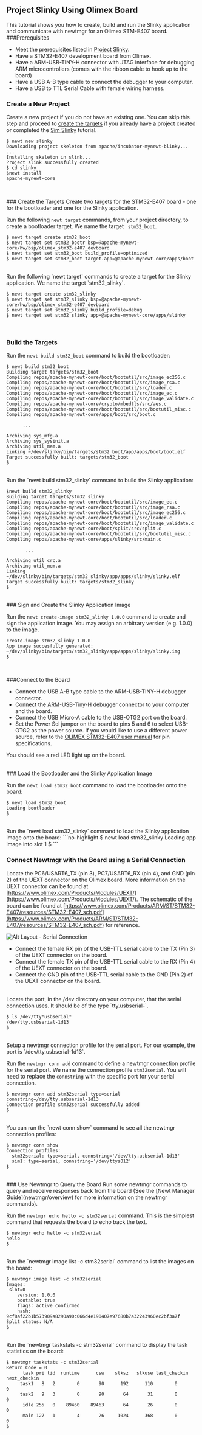 ## Project Slinky Using Olimex Board

This tutorial shows you how to create, build and run the Slinky application and communicate with newtmgr for an Olimex STM-E407 board.
<br>
###Prerequisites
* Meet the prerequisites listed in [Project Slinky](/os/tutorials/project-slinky.md).
* Have a STM32-E407 development board from Olimex. 
* Have a ARM-USB-TINY-H connector with JTAG interface for debugging ARM microcontrollers (comes with the ribbon cable to hook up to the board)
* Have a USB A-B type cable to connect the debugger to your computer. 
* Have a USB to TTL Serial Cable with female wiring harness.

### Create a New Project
Create a new project if you do not have an existing one.  You can skip this step and proceed to [create the targets](#create_targets) if you already have a project created or completed the [Sim Slinky](project-slinky.md) tutorial.

```no-highlight
$ newt new slinky
Downloading project skeleton from apache/incubator-mynewt-blinky...
...
Installing skeleton in slink...
Project slink successfully created
$ cd slinky
$newt install
apache-mynewt-core
```

<br>

###<a name="create_targets"></a> Create the Targets
Create two targets for the STM32-E407 board - one for the bootloader and one for the Slinky application.

Run the following `newt target` commands, from your project directory, to create a bootloader target. We name the target `
stm32_boot`.

```no-highlight
$ newt target create stm32_boot
$ newt target set stm32_bootr bsp=@apache-mynewt-core/hw/bsp/olimex_stm32-e407_devboard
$ newt target set stm32_boot build_profile=optimized
$ newt target set stm32_boot target.app=@apache-mynewt-core/apps/boot
```
<br>
Run the following `newt target` commands to create a target for the Slinky application. We name the target `stm32_slinky`.

```no-highlight
$ newt target create stm32_slinky
$ newt target set stm32_slinky bsp=@apache-mynewt-core/hw/bsp/olimex_stm32-e407_devboard
$ newt target set stm32_slinky build_profile=debug
$ newt target set stm32_slinky app=@apache-mynewt-core/apps/slinky
```
<br>

### Build the Targets
Run the `newt build stm32_boot` command to build the bootloader:

```no-highlight
$ newt build stm32_boot
Building target targets/stm32_boot
Compiling repos/apache-mynewt-core/boot/bootutil/src/image_ec256.c
Compiling repos/apache-mynewt-core/boot/bootutil/src/image_rsa.c
Compiling repos/apache-mynewt-core/boot/bootutil/src/loader.c
Compiling repos/apache-mynewt-core/boot/bootutil/src/image_ec.c
Compiling repos/apache-mynewt-core/boot/bootutil/src/image_validate.c
Compiling repos/apache-mynewt-core/crypto/mbedtls/src/aes.c
Compiling repos/apache-mynewt-core/boot/bootutil/src/bootutil_misc.c
Compiling repos/apache-mynewt-core/apps/boot/src/boot.c

      ...

Archiving sys_mfg.a
Archiving sys_sysinit.a
Archiving util_mem.a
Linking ~/dev/slinky/bin/targets/stm32_boot/app/apps/boot/boot.elf
Target successfully built: targets/stm32_boot
$
```
<br>
Run the `newt build stm32_slinky` command to build the Slinky application:

```no-highlight
$newt build stm32_slinky
Building target targets/stm32_slinky
Compiling repos/apache-mynewt-core/boot/bootutil/src/image_ec.c
Compiling repos/apache-mynewt-core/boot/bootutil/src/image_rsa.c
Compiling repos/apache-mynewt-core/boot/bootutil/src/image_ec256.c
Compiling repos/apache-mynewt-core/boot/bootutil/src/loader.c
Compiling repos/apache-mynewt-core/boot/bootutil/src/image_validate.c
Compiling repos/apache-mynewt-core/boot/split/src/split.c
Compiling repos/apache-mynewt-core/boot/bootutil/src/bootutil_misc.c
Compiling repos/apache-mynewt-core/apps/slinky/src/main.c

       ...

Archiving util_crc.a
Archiving util_mem.a
Linking ~/dev/slinky/bin/targets/stm32_slinky/app/apps/slinky/slinky.elf
Target successfully built: targets/stm32_slinky
$
```
<br>
### Sign and Create the Slinky Application Image

Run the `newt create-image stm32_slinky 1.0.0` command to create and sign the application image. You may assign an arbitrary version (e.g. 1.0.0) to the image.

```no-highlight
create-image stm32_slinky 1.0.0
App image succesfully generated: ~/dev/slinky/bin/targets/stm32_slinky/app/apps/slinky/slinky.img
$
```
<br>


###Connect to the Board

* Connect the USB A-B type cable to the ARM-USB-TINY-H debugger connector. 
* Connect the ARM-USB-Tiny-H debugger connector to your computer and the board.
* Connect the USB Micro-A cable to the USB-OTG2 port on the board.
* Set the Power Sel jumper on the board to pins 5 and 6 to select USB-OTG2 as the power source.  If you would like to use a different power source, refer to the [OLIMEX STM32-E407 user manual](https://www.olimex.com/Products/ARM/ST/STM32-E407/resources/STM32-E407.pdf) for pin specifications.

You should see a red LED light up on the board. 

<br>
### Load the Bootloader and the Slinky Application Image

Run the `newt load stm32_boot` command to load the bootloader onto the board:

```no-highlight
$ newt load stm32_boot
Loading bootloader
$
```
<br>
Run the `newt load stm32_slinky` command to load the Slinky application image onto the board:
```no-highlight
$ newt load stm32_slinky
Loading app image into slot 1
$
```
<br>

### Connect Newtmgr with the Board using a Serial Connection

Locate the PC6/USART6_TX (pin 3), PC7/USART6_RX (pin 4), and GND (pin 2) of the UEXT connector on the Olimex board. More information on the UEXT connector can be found at [https://www.olimex.com/Products/Modules/UEXT/](https://www.olimex.com/Products/Modules/UEXT/). The schematic of the board can be found at [https://www.olimex.com/Products/ARM/ST/STM32-E407/resources/STM32-E407_sch.pdf](https://www.olimex.com/Products/ARM/ST/STM32-E407/resources/STM32-E407_sch.pdf) for reference.


![Alt Layout - Serial Connection](pics/serial_conn.png)

* Connect the female RX pin of the USB-TTL serial cable to the TX (Pin 3) of the UEXT connector on the board.
* Connect the female TX pin of the USB-TTL serial cable to the RX (Pin 4) of the UEXT connector on the board.
* Connect the GND pin of the USB-TTL serial cable to the GND (Pin 2) of the UEXT connector on the board.

<br>
Locate the port, in the /dev directory on your computer, that the serial connection uses. It should be of the type `tty.usbserial-<some identifier>`.

```no-highlight
$ ls /dev/tty*usbserial*
/dev/tty.usbserial-1d13
$
```

<br>
Setup a newtmgr connection profile for the serial port. For our example, the port is  `/dev/tty.usbserial-1d13`.

Run the `newtmgr conn add` command to define a newtmgr connection profile for the serial port.  We name the connection profile `stm32serial`.  You will need to replace the `connstring` with the specific port for your serial connection.

```no-highlight
$ newtmgr conn add stm32serial type=serial connstring=/dev/tty.usbserial-1d13
Connection profile stm32serial successfully added
$
```
<br>
You can run the `newt conn show` command to see all the newtmgr connection profiles:

```no-highlight
$ newtmgr conn show
Connection profiles:
  stm32serial: type=serial, connstring='/dev/tty.usbserial-1d13'
  sim1: type=serial, connstring='/dev/ttys012'
$
```

<br>
### Use Newtmgr to Query the Board
Run some newtmgr commands to query and receive responses back from the board (See the [Newt Manager Guide](newtmgr/overview) for more information on the newtmgr commands).

Run the `newtmgr echo hello -c stm32serial` command. This is the simplest command that requests the board to echo back the
 text.

```no-highlight
$ newtmgr echo hello -c stm32serial
hello
$
```
<br>
Run the `newtmgr image list -c stm32serial` command to list the images on the board:

```no-highlight
$ newtmgr image list -c stm32serial
Images:
 slot=0
    version: 1.0.0
    bootable: true
    flags: active confirmed
    hash: 9cf8af22b1b573909a8290a90c066d4e190407e97680b7a32243960ec2bf3a7f
Split status: N/A
$
```


<br>
Run the `newtmgr taskstats -c stm32serial` command to display the task statistics on the board:

```no-highlight
$ newtmgr taskstats -c stm32serial
Return Code = 0
      task pri tid  runtime      csw    stksz   stkuse last_checkin next_checkin
     task1   8   2        0       90      192      110        0        0
     task2   9   3        0       90       64       31        0        0
      idle 255   0    89460    89463       64       26        0        0
      main 127   1        4       26     1024      368        0        0
$
```


